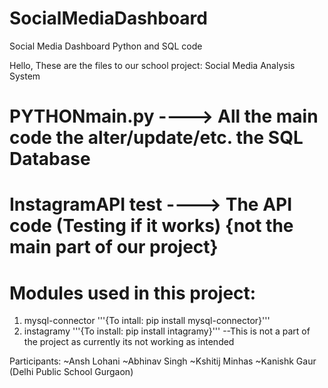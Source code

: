# SocialMediaDashboard
Social Media Dashboard Python and SQL code

Hello,
These are the files to our school project: Social Media Analysis System

# PYTHONmain.py ----> All the main code the alter/update/etc. the SQL Database
# InstagramAPI test ----> The API code (Testing if it works) {not the main part of our project}


# Modules used in this project: 
1) mysql-connector '''{To intall: pip install mysql-connector}'''
2) instagramy '''{To install: pip install intagramy}''' --This is not a part of the project as currently its not working as intended


Participants:
~Ansh Lohani
~Abhinav Singh
~Kshitij Minhas
~Kanishk Gaur
(Delhi Public School Gurgaon)
